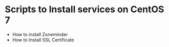 # Scripts to Install services on CentOS 7
* How to install Zoneminder
* How to Install SSL Certificate
